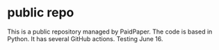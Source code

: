 # public repo

This is a public repository managed by PaidPaper. The code is based in Python. It has several GitHub actions.
Testing June 16.
